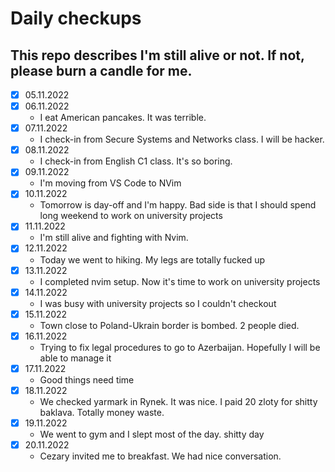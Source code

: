 # Daily checkups

## This repo describes I'm still alive or not. If not, please burn a candle for me.

- [x] 05.11.2022
- [x] 06.11.2022
  - I eat American pancakes. It was terrible.
- [x] 07.11.2022
  - I check-in from Secure Systems and Networks class. I will be hacker.
- [x] 08.11.2022
  - I check-in from English C1 class. It's so boring.
- [x] 09.11.2022
  - I'm moving from VS Code to NVim
- [x] 10.11.2022
  - Tomorrow is day-off and I'm happy. Bad side is that I should spend long weekend to work on university projects
- [x] 11.11.2022
  - I'm still alive and fighting with Nvim.
- [x] 12.11.2022
  - Today we went to hiking. My legs are totally fucked up
- [x] 13.11.2022
  - I completed nvim setup. Now it's time to work on university projects
- [x] 14.11.2022
  - I was busy with university projects so I couldn't checkout
- [x] 15.11.2022
  - Town close to Poland-Ukrain border is bombed. 2 people died.
- [x] 16.11.2022
  - Trying to fix legal procedures to go to Azerbaijan. Hopefully I will be able to manage it
- [x] 17.11.2022
  - Good things need time
- [x] 18.11.2022
  - We checked yarmark in Rynek. It was nice. I paid 20 zloty for shitty baklava. Totally money waste.
- [x] 19.11.2022
  - We went to gym and I slept most of the day. shitty day
- [x] 20.11.2022
  - Cezary invited me to breakfast. We had nice conversation.
